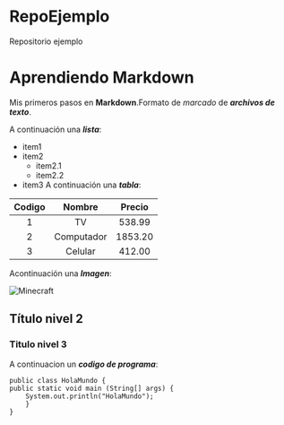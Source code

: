 # RepoEjemplo
Repositorio ejemplo

 # Aprendiendo Markdown
Mis primeros pasos en **Markdown**.Formato de *marcado* de ***archivos de texto***.

A continuación una ___lista___:

* item1
* item2
    * item2.1
    * item2.2
* item3
A continuación una ___tabla___:

| Codigo | Nombre | Precio |
| :-: | :-: | :-: |
| 1 | TV | 538.99 |
| 2 | Computador | 1853.20 |
| 3 | Celular | 412.00 |

Acontinuación una  ___Imagen___:


![Minecraft](https://i.pinimg.com/originals/1b/11/07/1b11071c96b29425ee238c74bc3fdef7.jpg)

## Título nivel 2
### Titulo nivel 3


A continuacion un ***codigo de programa***:

    public class HolaMundo {
	public static void main (String[] args) {
		System.out.println("HolaMundo");
    	}
    }